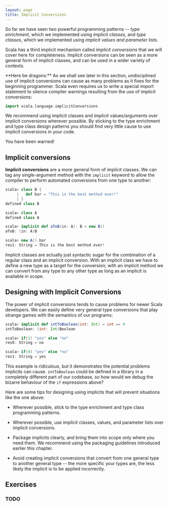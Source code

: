 ```yaml
---
layout: page
title: Implicit Conversions
---
```


So far we have seen two powerful programming patterns -- *type enrichment*, which we implemented using *implicit classes*, and *type classes*, which we implemented using *implicit values and parameter lists*.

Scala has a third implicit mechanism called *implicit conversions* that we will cover here for completeness. Implicit conversions can be seen as a more general form of implicit classes, and can be used in a wider variety of contexts.

<div class="alert alert-warning">
**Here be dragons:** As we shall see later in this section, undisciplined use of implicit conversions can cause as many problems as it fixes for the beginning programmer. Scala even requires us to write a special import statement to silence compiler warnings resulting from the use of implicit conversions:

~~~ scala
import scala.language.implicitConversions
~~~

We recommend using implicit classes and implicit values/arguments over implicit conversions wherever possible. By sticking to the type enrichment and type class design patterns you should find very little cause to use implicit conversions in your code.

You have been warned!
</div>

## Implicit conversions

**Implicit conversions** are a more general form of implicit classes. We can tag any single-argument method with the `implicit` keyword to allow the compiler to perform automated conversions from one type to another:

~~~ scala
scala> class B {
     |   def bar = "This is the best method ever!"
     | }
defined class B

scala> class A
defined class A

scala> implicit def aToB(in: A): B = new B()
aToB: (in: A)B

scala> new A().bar
res1: String = This is the best method ever!
~~~

Implicit classes are actually just syntactic sugar for the combination of a regular class and an implicit conversion. With an implicit class we have to define a new type as a target for the conversion; with an implicit method we can convert from any type to any other type as long as an implicit is available in scope.

## Designing with Implicit Conversions

The power of implicit conversions tends to cause problems for newer Scala developers. We can easily define very general type conversions that play strange games with the semantics of our programs:

~~~ scala
scala> implicit def intToBoolean(int: Int) = int == 0
intToBoolean: (int: Int)Boolean

scala> if(1) "yes" else "no"
res0: String = no

scala> if(0) "yes" else "no"
res1: String = yes
~~~

This example is ridiculous, but it demonstrates the potential problems implicits can cause. `intToBoolean` could be defined in a library in a completely different part of our codebase, so how would we debug the bizarre behaviour of the `if` expressions above?

Here are some tips for designing using implicits that will prevent situations like the one above:

 - Wherever possible, stick to the type enrichment and type class programming patterns.

 - Wherever possible, use implicit classes, values, and parameter lists over implicit conversions.

 - Package implicits clearly, and bring them into scope only where you need them. We recommend using the packaging guidelines introduced earlier this chapter.

 - Avoid creating implicit conversions that convert from one general type to another general type -- the more specific your types are, the less likely the implicit is to be applied incorrectly.

## Exercises

### TODO